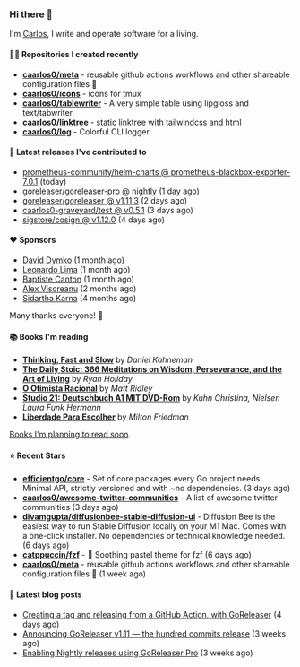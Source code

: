 ### Hi there 👋

I'm [Carlos](https://caarlos0.dev), I write and operate software for a living.

#### 👨‍💻 Repositories I created recently
- **[caarlos0/meta](https://github.com/caarlos0/meta)** - reusable github actions workflows and other shareable configuration files 🫥
- **[caarlos0/icons](https://github.com/caarlos0/icons)** - icons for tmux
- **[caarlos0/tablewriter](https://github.com/caarlos0/tablewriter)** - A very simple table using lipgloss and text/tabwriter.
- **[caarlos0/linktree](https://github.com/caarlos0/linktree)** - static linktree with tailwindcss and html
- **[caarlos0/log](https://github.com/caarlos0/log)** - Colorful CLI logger

#### 🚀 Latest releases I've contributed to


- [prometheus-community/helm-charts @ prometheus-blackbox-exporter-7.0.1](https://github.com/prometheus-community/helm-charts/releases/tag/prometheus-blackbox-exporter-7.0.1) (today)
- [goreleaser/goreleaser-pro @ nightly](https://github.com/goreleaser/goreleaser-pro/releases/tag/nightly) (1 day ago)
- [goreleaser/goreleaser @ v1.11.3](https://github.com/goreleaser/goreleaser/releases/tag/v1.11.3) (2 days ago)
- [caarlos0-graveyard/test @ v0.5.1](https://github.com/caarlos0-graveyard/test/releases/tag/v0.5.1) (3 days ago)
- [sigstore/cosign @ v1.12.0](https://github.com/sigstore/cosign/releases/tag/v1.12.0) (4 days ago)

#### ❤️ Sponsors
- [David Dymko](https://github.com/ddymko) (1 month ago)
- [Leonardo Lima](https://github.com/leozz37) (1 month ago)
- [Baptiste Canton](https://github.com/batmac) (1 month ago)
- [Alex Viscreanu](https://github.com/aexvir) (2 months ago)
- [Sidartha Karna](https://github.com/sidarthakarna) (4 months ago)

Many thanks everyone! 🙏

#### 📚 Books I'm reading
- **[Thinking, Fast and Slow](https://www.goodreads.com/book/show/13135899-thinking-fast-and-slow)** by _Daniel Kahneman_
- **[The Daily Stoic: 366 Meditations on Wisdom, Perseverance, and the Art of Living](https://www.goodreads.com/book/show/29093292-the-daily-stoic)** by _Ryan Holiday_
- **[O Otimista Racional](https://www.goodreads.com/book/show/32706964-o-otimista-racional)** by _Matt Ridley_
- **[Studio 21: Deutschbuch A1 MIT DVD-Rom](https://www.goodreads.com/book/show/25495148-studio-21)** by _Kuhn Christina, Nielsen Laura Funk Hermann_
- **[Liberdade Para Escolher](https://www.goodreads.com/book/show/17238591-liberdade-para-escolher)** by _Milton Friedman_

[Books I'm planning to read soon](https://www.amazon.com.br/hz/wishlist/ls/EB8P7VS717SV).

#### ⭐ Recent Stars


- **[efficientgo/core](https://github.com/efficientgo/core)** - Set of core packages every Go project needs. Minimal API, strictly versioned and with ~no dependencies. (3 days ago)
- **[caarlos0/awesome-twitter-communities](https://github.com/caarlos0/awesome-twitter-communities)** - A list of awesome twitter communities (3 days ago)
- **[divamgupta/diffusionbee-stable-diffusion-ui](https://github.com/divamgupta/diffusionbee-stable-diffusion-ui)** - Diffusion Bee is the easiest way to run Stable Diffusion locally on your M1 Mac. Comes with a one-click installer. No dependencies or technical knowledge needed. (6 days ago)
- **[catppuccin/fzf](https://github.com/catppuccin/fzf)** - 🧨 Soothing pastel theme for fzf (6 days ago)
- **[caarlos0/meta](https://github.com/caarlos0/meta)** - reusable github actions workflows and other shareable configuration files 🫥 (1 week ago)

#### 📄 Latest blog posts
- [Creating a tag and releasing from a GitHub Action, with GoReleaser](https://carlosbecker.com/posts/goreleaser-create-tag-action/) (4 days ago)
- [Announcing GoReleaser v1.11 — the hundred commits release](https://carlosbecker.com/posts/goreleaser-v1.11/) (3 weeks ago)
- [Enabling Nightly releases using GoReleaser Pro](https://carlosbecker.com/posts/goreleaser-nightly/) (3 weeks ago)

